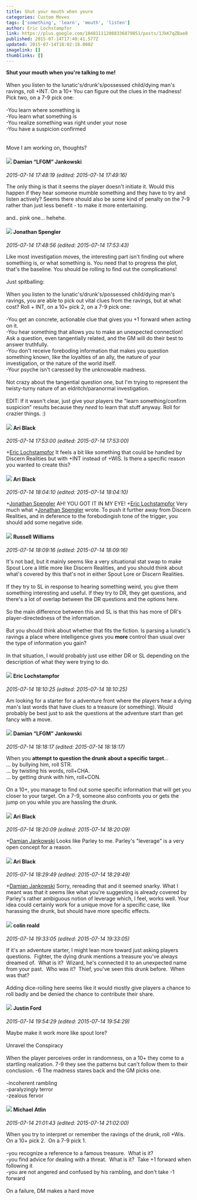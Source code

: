 ```yaml
---
title: Shut your mouth when youre
categories: Custom Moves
tags: ['something', 'learn', 'mouth', 'listen']
author: Eric Lochstampfor
link: https://plus.google.com/104811112088336879051/posts/1JkK7qZBae8
published: 2015-07-14T17:40:41.577Z
updated: 2015-07-14T18:02:18.000Z
imagelink: []
thumblinks: []
---
```


<b>Shut your mouth when you&#39;re talking to me!</b><br /><br />When you listen to the lunatic&#39;s/drunk&#39;s/possessed child/dying man&#39;s ravings, roll +INT. On a 10+ You can figure out the clues in the madness! Pick two, on a 7-9 pick one:<br /><br />-You learn where something is<br />-You learn what something is<br />-You realize something was right under your nose<br />-You have a suspicion confirmed<br /><br /><br />Move I am working on, thoughts?
<div id='comment z12iyxxbrmfgtbuk123mzzzwzqv5ezy2u'>
  <h4><img src='{{site.baseurl}}//images/avatars/100476170927206311405_photo.jpg'> Damian “LFGM” Jankowski</h4>
      <p><cite>2015-07-14 17:48:19 (edited: 2015-07-14 17:49:16)</cite></p>
        <p>The only thing is that it seems the player doesn&#39;t initiate it. Would this happen if they hear someone mumble something and they have to try and listen actively? Seems there should also be some kind of penalty on the 7-9 rather than just less benefit - to make it more entertaining.<br /><br />and.. pink one... hehehe.</p>
</div>
        

<div id='comment z12iyxxbrmfgtbuk123mzzzwzqv5ezy2u'>
  <h4><img src='{{site.baseurl}}//images/avatars/115060150770921049426_photo.jpg'> Jonathan Spengler</h4>
      <p><cite>2015-07-14 17:48:56 (edited: 2015-07-14 17:53:43)</cite></p>
        <p>Like most investigation moves, the interesting part isn&#39;t finding out where something is, or what something is. You need that to progress the plot, that&#39;s the baseline. You should be rolling to find out the complications!<br /><br />Just spitballing:<br /><br />When you listen to the lunatic&#39;s/drunk&#39;s/possessed child/dying man&#39;s ravings, you are able to pick out vital clues from the ravings, but at what cost? Roll + INT, on a 10+ pick 2, on a 7-9 pick one:<br /><br />-You get an concrete, actionable clue that gives you +1 forward when acting on it.<br />-You hear something that allows you to make an unexpected connection! Ask a question, even tangentially related, and the GM will do their best to answer truthfully.<br />-You don&#39;t receive foreboding information that makes you question something known, like the loyalties of an ally, the nature of your investigation, or the nature of the world itself.<br />-Your psyche isn&#39;t caressed by the unknowable madness.<br /><br />Not crazy about the tangential question one, but I&#39;m trying to represent the twisty-turny nature of an eldritch/paranormal investigation.<br /><br />EDIT: If it wasn&#39;t clear, just give your players the &quot;learn something/confirm suspicion&quot; results because they <i>need</i> to learn that stuff anyway. Roll for crazier things. :)</p>
</div>
        

<div id='comment z12iyxxbrmfgtbuk123mzzzwzqv5ezy2u'>
  <h4><img src='{{site.baseurl}}//images/avatars/114340138562787667396_photo.jpg'> Ari Black</h4>
      <p><cite>2015-07-14 17:53:00 (edited: 2015-07-14 17:53:00)</cite></p>
        <p><span class="proflinkWrapper"><span class="proflinkPrefix">+</span><a class="proflink" href="https://plus.google.com/104811112088336879051" oid="104811112088336879051">Eric Lochstampfor</a></span> It feels a bit like something that could be handled by Discern Realities but with +INT instead of +WIS. Is there a specific reason you wanted to create this?</p>
</div>
        

<div id='comment z12iyxxbrmfgtbuk123mzzzwzqv5ezy2u'>
  <h4><img src='{{site.baseurl}}//images/avatars/114340138562787667396_photo.jpg'> Ari Black</h4>
      <p><cite>2015-07-14 18:04:10 (edited: 2015-07-14 18:04:10)</cite></p>
        <p><span class="proflinkWrapper"><span class="proflinkPrefix">+</span><a class="proflink" href="https://plus.google.com/115060150770921049426" oid="115060150770921049426">Jonathan Spengler</a></span> AH! YOU GOT IT IN MY EYE! <span class="proflinkWrapper"><span class="proflinkPrefix">+</span><a class="proflink" href="https://plus.google.com/104811112088336879051" oid="104811112088336879051">Eric Lochstampfor</a></span> Very much what <span class="proflinkWrapper"><span class="proflinkPrefix">+</span><a class="proflink" href="https://plus.google.com/115060150770921049426" oid="115060150770921049426">Jonathan Spengler</a></span> wrote. To push it further away from Discern Realities, and in deference to the forebodingish tone of the trigger, you should add some negative side. </p>
</div>
        

<div id='comment z12iyxxbrmfgtbuk123mzzzwzqv5ezy2u'>
  <h4><img src='{{site.baseurl}}//images/avatars/106477277126230569875_photo.jpg'> Russell Williams</h4>
      <p><cite>2015-07-14 18:09:16 (edited: 2015-07-14 18:09:16)</cite></p>
        <p>It&#39;s not bad, but it mainly seems like a very situational stat swap to make Spout Lore a little more like Discern Realities, and you should think about what&#39;s covered by this that&#39;s not in either Spout Lore or Discern Realities.<br /><br />If they try to SL in response to hearing something weird, you give them something interesting and useful. If they try to DR, they get questions, and there&#39;s a lot of overlap between the DR questions and the options here.<br /><br />So the main difference between this and SL is that this has more of DR&#39;s player-directedness of the information.<br /><br />But you should think about whether that fits the fiction. Is parsing a lunatic&#39;s ravings a place where intelligence gives you <b>more</b> control than usual over the type of information you gain?<br /><br />In that situation, I would probably just use either DR or SL depending on the description of what they were trying to do.</p>
</div>
        

<div id='comment z12iyxxbrmfgtbuk123mzzzwzqv5ezy2u'>
  <h4><img src='{{site.baseurl}}//images/avatars/104811112088336879051_photo.jpg'> Eric Lochstampfor</h4>
      <p><cite>2015-07-14 18:10:25 (edited: 2015-07-14 18:10:25)</cite></p>
        <p>Am looking for a starter for a adventure front where the players hear a dying man&#39;s last words that have clues to a treasure (or something). Would probably be best just to ask the questions at the adventure start than get fancy with a move.</p>
</div>
        

<div id='comment z12iyxxbrmfgtbuk123mzzzwzqv5ezy2u'>
  <h4><img src='{{site.baseurl}}//images/avatars/100476170927206311405_photo.jpg'> Damian “LFGM” Jankowski</h4>
      <p><cite>2015-07-14 18:18:17 (edited: 2015-07-14 18:18:17)</cite></p>
        <p>When you <b>attempt to question the drunk about a specific target</b>...<br />... by bullying him, roll STR.<br />... by twisting his words, roll+CHA.<br />... by getting drunk with him, roll+CON.<br /><br />On a 10+, you manage to find out some specific information that will get you closer to your target. On a 7-9, someone also confronts you or gets the jump on you while you are hassling the drunk.</p>
</div>
        

<div id='comment z12iyxxbrmfgtbuk123mzzzwzqv5ezy2u'>
  <h4><img src='{{site.baseurl}}//images/avatars/114340138562787667396_photo.jpg'> Ari Black</h4>
      <p><cite>2015-07-14 18:20:09 (edited: 2015-07-14 18:20:09)</cite></p>
        <p><span class="proflinkWrapper"><span class="proflinkPrefix">+</span><a class="proflink" href="https://plus.google.com/100476170927206311405" oid="100476170927206311405">Damian Jankowski</a></span> Looks like Parley to me. Parley&#39;s &quot;leverage&quot; is a very open concept for a reason.</p>
</div>
        

<div id='comment z12iyxxbrmfgtbuk123mzzzwzqv5ezy2u'>
  <h4><img src='{{site.baseurl}}//images/avatars/114340138562787667396_photo.jpg'> Ari Black</h4>
      <p><cite>2015-07-14 18:29:49 (edited: 2015-07-14 18:29:49)</cite></p>
        <p><span class="proflinkWrapper"><span class="proflinkPrefix">+</span><a class="proflink" href="https://plus.google.com/100476170927206311405" oid="100476170927206311405">Damian Jankowski</a></span> Sorry, rereading that and it seemed snarky. What I meant was that it seems like what you&#39;re suggesting is already covered by Parley&#39;s rather ambiguous notion of leverage which, I feel, works well. Your idea could certainly work for a unique move for a specific case, like harassing the drunk, but should have more specific effects.</p>
</div>
        

<div id='comment z12iyxxbrmfgtbuk123mzzzwzqv5ezy2u'>
  <h4><img src='{{site.baseurl}}//images/avatars/112202482806363015700_photo.jpg'> colin roald</h4>
      <p><cite>2015-07-14 19:33:05 (edited: 2015-07-14 19:33:05)</cite></p>
        <p>If it&#39;s an adventure starter, I might lean more toward just asking players questions.  Fighter, the dying drunk mentions a treasure you&#39;ve always dreamed of.  What is it?  Wizard, he&#39;s connected it to an unexpected name from your past.  Who was it?  Thief, you&#39;ve seen this drunk before.  When was that?<br /><br />Adding dice-rolling here seems like it would mostly give players a chance to roll badly and be denied the chance to contribute their share.</p>
</div>
        

<div id='comment z12iyxxbrmfgtbuk123mzzzwzqv5ezy2u'>
  <h4><img src='{{site.baseurl}}//images/avatars/113111689610329646582_photo.jpg'> Justin Ford</h4>
      <p><cite>2015-07-14 19:54:29 (edited: 2015-07-14 19:54:29)</cite></p>
        <p>Maybe make it work more like spout lore?<br /><br />Unravel the Conspiracy<br /><br />When the player perceives order in randomness, on a 10+ they come to a startling realization. 7-9 they see the patterns but can&#39;t follow them to their conclusion. -6 The madness stares back and the GM picks one.<br /><br />-incoherent rambling<br />-paralyzingly terror<br />-zealous fervor</p>
</div>
        

<div id='comment z12iyxxbrmfgtbuk123mzzzwzqv5ezy2u'>
  <h4><img src='{{site.baseurl}}//images/avatars/106989539226430288394_photo.jpg'> Michael Atlin</h4>
      <p><cite>2015-07-14 21:01:43 (edited: 2015-07-14 21:02:00)</cite></p>
        <p>When you try to interpret or remember the ravings of the drunk, roll +Wis. On a 10+ pick 2.  On a 7-9 pick 1.<br /><br />-you recognize a reference to a famous treasure.  What is it?<br />-you find advice for dealing with a threat.  What is it?  Take +1 forward when following it<br />-you are not angered and confused by his rambling, and don&#39;t take -1 forward<br /><br />On a failure, DM makes a hard move</p>
</div>
        